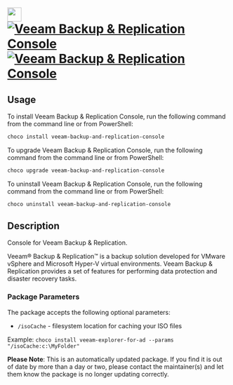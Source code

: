 ﻿# <img src="https://cdn.jsdelivr.net/gh/mkevenaar/chocolatey-packages@29a67d5d4ac86374e36a35640ef7f869474bd1df/icons/veeam-backup-and-replication-console.png" width="32" height="32"/> [![Veeam Backup & Replication Console](https://img.shields.io/chocolatey/v/veeam-backup-and-replication-console.svg?label=Veeam+Backup+%26+Replication+Console)](https://chocolatey.org/packages/veeam-backup-and-replication-console) [![Veeam Backup & Replication Console](https://img.shields.io/chocolatey/dt/veeam-backup-and-replication-console.svg)](https://chocolatey.org/packages/veeam-backup-and-replication-console)

## Usage
To install Veeam Backup & Replication Console, run the following command from the command line or from PowerShell:
```powershell
choco install veeam-backup-and-replication-console
```

To upgrade Veeam Backup & Replication Console, run the following command from the command line or from PowerShell:
```powershell
choco upgrade veeam-backup-and-replication-console
```

To uninstall Veeam Backup & Replication Console, run the following command from the command line or from PowerShell:
```powershell
choco uninstall veeam-backup-and-replication-console
```

## Description
Console for Veeam Backup & Replication.

Veeam® Backup & Replication™ is a backup solution developed for VMware vSphere and Microsoft Hyper-V virtual environments. Veeam Backup & Replication provides a set of features for performing data protection and disaster recovery tasks.

### Package Parameters
The package accepts the following optional parameters:
* `/isoCache` - filesystem location for caching your ISO files

Example: `choco install veeam-explorer-for-ad --params "/isoCache:c:\MyFolder"`

**Please Note**: This is an automatically updated package. If you find it is
out of date by more than a day or two, please contact the maintainer(s) and
let them know the package is no longer updating correctly.

